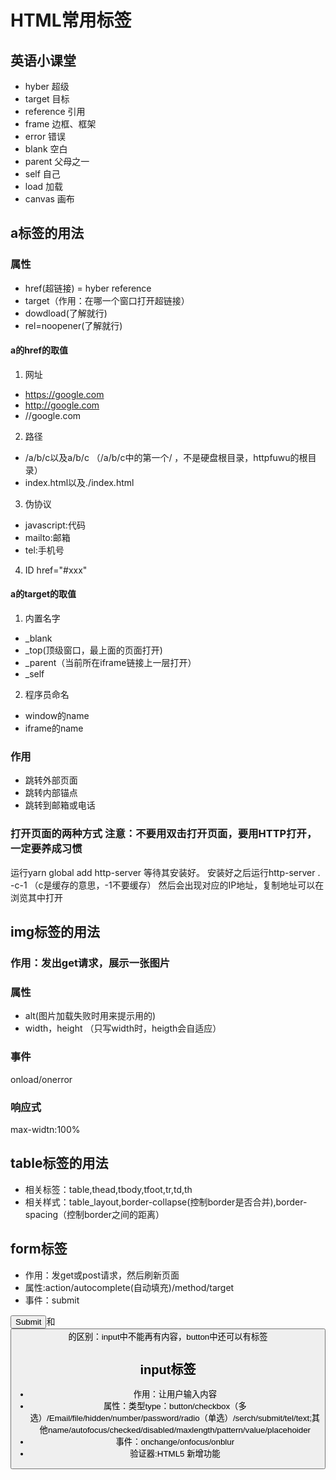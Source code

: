 # HTML常用标签

## 英语小课堂
* hyber 超级
* target 目标
* reference 引用
* frame 边框、框架
* error 错误
* blank 空白
* parent 父母之一
* self 自己
* load 加载
* canvas 画布

## a标签的用法
### 属性
* href(超链接) = hyber reference
* target（作用：在哪一个窗口打开超链接）
* dowdload(了解就行)
* rel=noopener(了解就行)
#### a的href的取值
1. 网址
* https://google.com
* http://google.com
* //google.com
2. 路径
* /a/b/c以及a/b/c   （/a/b/c中的第一个/ ，不是硬盘根目录，httpfuwu的根目录）
* index.html以及./index.html
3. 伪协议
* javascript:代码
* mailto:邮箱
* tel:手机号
4. ID
href="#xxx"
#### a的target的取值
1. 内置名字
* _blank
* _top(顶级窗口，最上面的页面打开)
* _parent（当前所在iframe链接上一层打开）
* _self
2. 程序员命名
* window的name
* iframe的name
### 作用
* 跳转外部页面
* 跳转内部锚点
* 跳转到邮箱或电话

### 打开页面的两种方式   注意：不要用双击打开页面，要用HTTP打开，一定要养成习惯
运行yarn global add http-server  等待其安装好。
安装好之后运行http-server . -c-1   （c是缓存的意思，-1不要缓存）
然后会出现对应的IP地址，复制地址可以在浏览其中打开

## img标签的用法
### 作用：发出get请求，展示一张图片
### 属性
* alt(图片加载失败时用来提示用的)
* width，height  （只写width时，heigth会自适应）
### 事件
onload/onerror
### 响应式
max-widtn:100%

## table标签的用法
* 相关标签：table,thead,tbody,tfoot,tr,td,th
* 相关样式：table_layout,border-collapse(控制border是否合并),border-spacing（控制border之间的距离）

## form标签
* 作用：发get或post请求，然后刷新页面
* 属性:action/autocomplete(自动填充)/method/target
* 事件：submit

<input type="submit">和<button type="submit">的区别：input中不能再有内容，button中还可以有标签

## input标签
* 作用：让用户输入内容
* 属性：类型type：button/checkbox（多选）/Email/file/hidden/number/password/radio（单选）/serch/submit/tel/text;其他name/autofocus/checked/disabled/maxlength/pattern/value/placehoider
* 事件：onchange/onfocus/onblur
* 验证器:HTML5 新增功能

